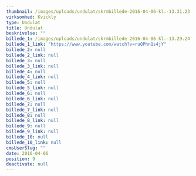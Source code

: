 ```yaml
---
thumbnail: /images/uploads/undulat/skrmbillede-2016-04-06-kl.-13.31.23.png
virksomhed: Kvickly
type: Undulat
title: Undulat
beskrivelse: ""
billede_1: /images/uploads/undulat/skrmbillede-2016-04-06-kl.-13.29.24.png
billede_1_link: "https://www.youtube.com/watch?v=ruQPhnQs4jY"
billede_2: null
billede_2_link: null
billede_3: null
billede_3_link: null
billede_4: null
billede_4_link: null
billede_5: null
billede_5_link: null
billede_6: null
billede_6_link: null
billede_7: null
billede_7_link: null
billede_8: null
billede_8_link: null
billede_9: null
billede_9_link: null
billede_10: null
billede_10_link: null
cmsUserSlug: ""
date: 2016-04-06 
position: 9
deactivate: null
---
```


